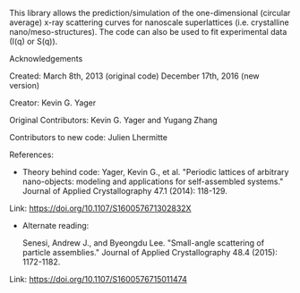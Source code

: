 This library allows the prediction/simulation of the one-dimensional (circular
average) x-ray scattering curves for nanoscale superlattices (i.e. crystalline
nano/meso-structures). The code can also be used to fit experimental data (I(q)
or S(q)).

Acknowledgements

Created: March 8th, 2013 (original code)
    December 17th, 2016 (new version)

Creator: Kevin G. Yager

Original Contributors: Kevin G. Yager and Yugang Zhang

Contributors to new code: Julien Lhermitte


References:
- Theory behind code:
    Yager, Kevin G., et al. "Periodic lattices of arbitrary nano-objects: modeling and applications for self-assembled systems." Journal of Applied Crystallography 47.1 (2014): 118-129.

Link:
    https://doi.org/10.1107/S160057671302832X

- Alternate reading:

    Senesi, Andrew J., and Byeongdu Lee. "Small-angle scattering of particle assemblies." Journal of Applied Crystallography 48.4 (2015): 1172-1182.

Link:
    https://doi.org/10.1107/S1600576715011474
